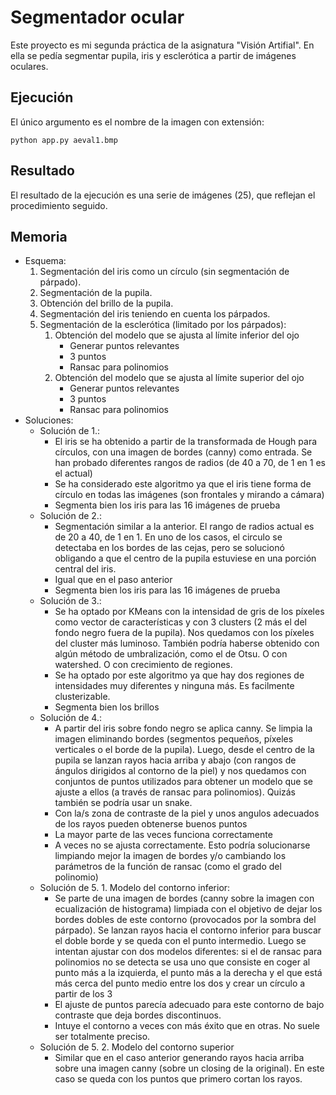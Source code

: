 # Segmentador ocular

Este proyecto es mi segunda práctica de la asignatura "Visión Artifial". En ella se pedía segmentar pupila, iris y esclerótica a partir de imágenes oculares.

## Ejecución
El único argumento es el nombre de la imagen con extensión:
```
python app.py aeval1.bmp
```

## Resultado
El resultado de la ejecución es una serie de imágenes (25), que reflejan el procedimiento seguido.

## Memoria

- Esquema:
  1. Segmentación del iris como un círculo (sin segmentación de párpado).
  2. Segmentación de la pupila.
  3. Obtención del brillo de la pupila.
  4. Segmentación del iris teniendo en cuenta los párpados.
  5. Segmentación de la esclerótica (limitado por los párpados):
     1. Obtención del modelo que se ajusta al límite inferior del ojo
        * Generar puntos relevantes
        * 3 puntos
        * Ransac para polinomios
     2. Obtención del modelo que se ajusta al límite superior del ojo
        * Generar puntos relevantes
        * 3 puntos
        * Ransac para polinomios
- Soluciones:
  * Solución de 1.:
    - El iris se ha obtenido a partir de la transformada de Hough para círculos, con una imagen de bordes (canny) como entrada. Se han probado diferentes rangos de radios (de 40 a 70, de 1 en 1 es el actual)
    - Se ha considerado este algoritmo ya que el iris tiene forma de círculo en todas las imágenes (son frontales y mirando a cámara)
    - Segmenta bien los iris para las 16 imágenes de prueba
  * Solución de 2.:
    - Segmentación similar a la anterior. El rango de radios actual es de 20 a 40, de 1 en 1. En uno de los casos, el circulo se detectaba en los bordes de las cejas, pero se solucionó obligando a que el centro de la pupila estuviese en una porción central del iris.
    - Igual que en el paso anterior
    - Segmenta bien los iris para las 16 imágenes de prueba
  * Solución de 3.:
    - Se ha optado por KMeans con la intensidad de gris de los píxeles como vector de características y con 3 clusters (2 más el del fondo negro fuera de la pupila). Nos quedamos con los píxeles del cluster más luminoso. También podría haberse obtenido con algún método de umbralización, como el de Otsu. O con watershed. O con crecimiento de regiones.
    - Se ha optado por este algoritmo ya que hay dos regiones de intensidades muy diferentes y ninguna más. Es facilmente clusterizable.
    - Segmenta bien los brillos
  * Solución de 4.:
    - A partir del iris sobre fondo negro se aplica canny. Se limpia la imagen eliminando bordes (segmentos pequeños, píxeles verticales o el borde de la pupila). Luego, desde el centro de la pupila se lanzan rayos hacia arriba y abajo (con rangos de ángulos dirigidos al contorno de la piel) y nos quedamos con conjuntos de puntos utilizados para obtener un modelo que se ajuste a ellos (a través de ransac para polinomios). Quizás también se podría usar un snake.
    - Con la/s zona de contraste de la piel y unos angulos adecuados de los rayos pueden obtenerse buenos puntos
    - La mayor parte de las veces funciona correctamente
    - A veces no se ajusta correctamente. Esto podría solucionarse limpiando mejor la imagen de bordes y/o cambiando los parámetros de la función de ransac (como el grado del polinomio)
  * Solución de 5. 1. Modelo del contorno inferior:
    - Se parte de una imagen de bordes (canny sobre la imagen con ecualización de histograma) limpiada con el objetivo de dejar los bordes dobles de este contorno (provocados por la sombra del párpado). Se lanzan rayos hacia el contorno inferior para buscar el doble borde y se queda con el punto intermedio. Luego se intentan ajustar con dos modelos diferentes: si el de ransac para polinomios no se detecta se usa uno que consiste en coger al punto más a la izquierda, el punto más a la derecha y el que está más cerca del punto medio entre los dos y crear un círculo a partir de los 3
    - El ajuste de puntos parecía adecuado para este contorno de bajo contraste que deja bordes discontinuos.
    - Intuye el contorno a veces con más éxito que en otras. No suele ser totalmente preciso.
  * Solución de 5. 2. Modelo del contorno superior
    - Similar que en el caso anterior generando rayos hacia arriba sobre una imagen canny (sobre un closing de la original). En este caso se queda con los puntos que primero cortan los rayos.